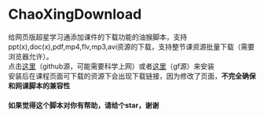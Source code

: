 # ChaoXingDownload
给网页版超星学习通添加课件的下载功能的油猴脚本，支持ppt(x),doc(x),pdf,mp4,flv,mp3,avi资源的下载，支持整节课资源批量下载（需要浏览器允许）。      
点击[这里](https://github.com/ColdThunder11/ChaoXingDownload/raw/master/cxdownload.user.js)（github源，可能需要科学上网）或者[这里](https://greasyfork.org/scripts/397190-%E5%AD%A6%E4%B9%A0%E9%80%9A%E8%AF%BE%E7%A8%8B%E8%B5%84%E6%BA%90%E7%9B%B4%E9%93%BE%E4%B8%8B%E8%BD%BD/code/%E5%AD%A6%E4%B9%A0%E9%80%9A%E8%AF%BE%E7%A8%8B%E8%B5%84%E6%BA%90%E7%9B%B4%E9%93%BE%E4%B8%8B%E8%BD%BD.user.js2)（gf源）来安装   
安装后在课程页面可下载的资源下会出现下载链接，因为修改了页面，**不完全确保和网课脚本的兼容性**   
#### 如果觉得这个脚本对你有帮助，请给个star，谢谢


